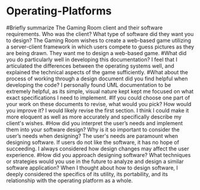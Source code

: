 # Operating-Platforms

#Briefly summarize The Gaming Room client and their software requirements. Who was the client? What type of software did they want you to design?
The Gaming Room wishes to create a web-based game utilizing a server-client framework in which users compete to guess pictures as they are being drawn. They want me to design a web-based game.
#What did you do particularly well in developing this documentation?
I feel that I articulated the differences between the operating systems well, and explained the technical aspects of the game sufficiently.
#What about the process of working through a design document did you find helpful when developing the code?
I personally found UML documentation to be extremely helpful, as its simple, visual nature kept kept me focused on what exact specifications I need to implement.
#If you could choose one part of your work on these documents to revise, what would you pick? How would you improve it?
I would likely revise the first section. I think I could make it more eloquent as well as more accurately and specifically describe my client's wishes.
#How did you interpret the user’s needs and implement them into your software design? Why is it so important to consider the user’s needs when designing?
The user's needs are paramount when designing software. If users do not like the software, it has no hope of succeeding. I always considered how design changes may affect the user experience.
#How did you approach designing software? What techniques or strategies would you use in the future to analyze and design a similar software application?
When I thought about how to design software, I deeply considered the specifics of its utility, its portability, and its relationship with the operating platform as a whole.
